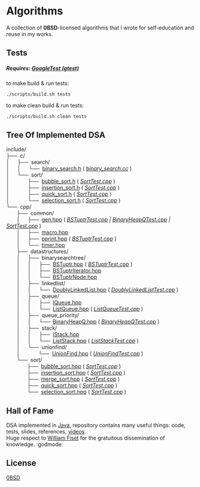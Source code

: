 # Algorithms

A collection of **0BSD**-licensed algorithms that I wrote for self-education and reuse in my works.

## Tests
##### Requires: [GoogleTest (gtest)](https://github.com/google/googletest)
to make build & run tests:
```
./scripts/build.sh tests
```
to make clean build & run tests:
```
./scripts/build.sh clean tests
```

## Tree Of Implemented DSA
include/\
├── c/\
│   ├── search/\
│   │   └── [binary_search.h] ( *[binary_search.cc]* )\
│   └── sort/\
│       ├── [bubble_sort.h] ( *[SortTest.cpp]* )\
│       ├── [insertion_sort.h] ( *[SortTest.cpp]* )\
│       ├── [quick_sort.h] ( *[SortTest.cpp]* )\
│       └── [selection_sort.h] ( *[SortTest.cpp]* )\
└── cpp/\
    ├── common/\
    │   ├── [gen.hpp] ( *[BSTuptrTest.cpp] | [BinaryHeapQTest.cpp] | [SortTest.cpp]* )\
    │   ├── [macro.hpp]\
    │   ├── [pprint.hpp] ( *[BSTuptrTest.cpp]* )\
    │   └── [timer.hpp]\
    ├── datastructures/\
    │   ├── binarysearchtree/\
    │   │   ├── [BSTuptr.hpp] ( *[BSTuptrTest.cpp]* )\
    │   │   ├── [BSTuptrIterator.hpp]\
    │   │   └── [BSTuptrNode.hpp]\
    │   ├── linkedlist/\
    │   │   └── [DoublyLinkedList.hpp] ( *[DoublyLinkedListTest.cpp]* )\
    │   ├── queue/\
    │   │   ├── [IQueue.hpp]\
    │   │   └── [ListQueue.hpp] ( *[ListQueueTest.cpp]* )\
    │   ├── queue_priority/\
    │   │   └── [BinaryHeapQ.hpp] ( *[BinaryHeapQTest.cpp]* )\
    │   ├── stack/\
    │   │   ├── [IStack.hpp]\
    │   │   └── [ListStack.hpp] ( *[ListStackTest.cpp]* )\
    │   └── unionfind/\
    │       └── [UnionFind.hpp] ( *[UnionFindTest.cpp]* )\
    └── sort/\
        ├── [bubble_sort.hpp] ( *[SortTest.cpp]* )\
        ├── [insertion_sort.hpp] ( *[SortTest.cpp]* )\
        ├── [merge_sort.hpp] ( *[SortTest.cpp]* )\
        ├── [quick_sort.hpp] ( *[SortTest.cpp]* )\
        └── [selection_sort.hpp] ( *[SortTest.cpp]* )

[BSTuptr.hpp                 ]: ./include/cpp/datastructures/binarysearchtree/BSTuptr.hpp
[BSTuptrIterator.hpp         ]: ./include/cpp/datastructures/binarysearchtree/BSTuptrIterator.hpp
[BSTuptrNode.hpp             ]: ./include/cpp/datastructures/binarysearchtree/BSTuptrNode.hpp
[BSTuptrTest.cpp             ]: ./tests/unit/datastructures/binarysearchtree/BSTuptrTest.cpp
[BinaryHeapQ.hpp             ]: ./include/cpp/datastructures/queue_priority/BinaryHeapQ.hpp
[BinaryHeapQTest.cpp         ]: ./tests/unit/datastructures/queue_priority/BinaryHeapQTest.cpp
[DoublyLinkedList.hpp        ]: ./include/cpp/datastructures/linkedlist/DoublyLinkedList.hpp
[DoublyLinkedListTest.cpp    ]: ./tests/unit/datastructures/linkedlist/DoublyLinkedListTest.cpp
[IQueue.hpp                  ]: ./include/cpp/datastructures/queue/IQueue.hpp
[IStack.hpp                  ]: ./include/cpp/datastructures/stack/IStack.hpp
[ListQueue.hpp               ]: ./include/cpp/datastructures/queue/ListQueue.hpp
[ListQueueTest.cpp           ]: ./tests/unit/datastructures/queue/ListQueueTest.cpp
[ListStack.hpp               ]: ./include/cpp/datastructures/stack/ListStack.hpp
[ListStackTest.cpp           ]: ./tests/unit/datastructures/stack/ListStackTest.cpp
[SortTest.cpp                ]: ./tests/unit/sort/SortTest.cpp
[UnionFind.hpp               ]: ./include/cpp/datastructures/unionfind/UnionFind.hpp
[UnionFindTest.cpp           ]: ./tests/unit/datastructures/unionfind/UnionFindTest.cpp
[binary_search.cc            ]: ./tests/unit/search/binary_search.cc
[binary_search.h             ]: ./include/c/search/binary_search.h
[bubble_sort.h               ]: ./include/c/sort/bubble_sort.h
[bubble_sort.hpp             ]: ./include/cpp/sort/bubble_sort.hpp
[gen.hpp                     ]: ./include/cpp/common/gen.hpp
[insertion_sort.h            ]: ./include/c/sort/insertion_sort.h
[insertion_sort.hpp          ]: ./include/cpp/sort/insertion_sort.hpp
[macro.hpp                   ]: ./include/cpp/common/macro.hpp
[merge_sort.hpp              ]: ./include/cpp/sort/merge_sort.hpp
[pprint.hpp                  ]: ./include/cpp/common/pprint.hpp
[quick_sort.h                ]: ./include/c/sort/quick_sort.h
[quick_sort.hpp              ]: ./include/cpp/sort/quick_sort.hpp
[selection_sort.h            ]: ./include/c/sort/selection_sort.h
[selection_sort.hpp          ]: ./include/cpp/sort/selection_sort.hpp
[timer.hpp                   ]: ./include/cpp/common/timer.hpp

## Hall of Fame
DSA implemented in [Java](https://github.com/williamfiset/Algorithms),
repository contains many useful things: code, tests, slides, references,
[videos](https://www.youtube.com/c/WilliamFiset-videos/playlists).\
Huge respect to [William Fiset](https://github.com/williamfiset)
for the gratuitous dissemination of knowledge. :godmode:

## License
[0BSD](https://choosealicense.com/licenses/0bsd/)
